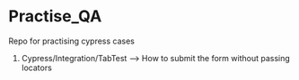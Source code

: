 # Practise_QA


Repo for practising cypress cases

1. Cypress/Integration/TabTest --> How to submit the form  without passing locators 
